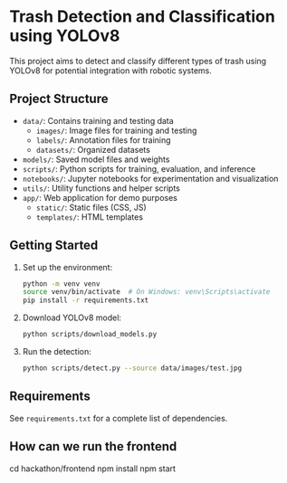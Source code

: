 # Trash Detection and Classification using YOLOv8

This project aims to detect and classify different types of trash using YOLOv8 for potential integration with robotic systems.

## Project Structure

- `data/`: Contains training and testing data
  - `images/`: Image files for training and testing
  - `labels/`: Annotation files for training
  - `datasets/`: Organized datasets
- `models/`: Saved model files and weights
- `scripts/`: Python scripts for training, evaluation, and inference
- `notebooks/`: Jupyter notebooks for experimentation and visualization
- `utils/`: Utility functions and helper scripts
- `app/`: Web application for demo purposes
  - `static/`: Static files (CSS, JS)
  - `templates/`: HTML templates

## Getting Started

1. Set up the environment:
   ```bash
   python -m venv venv
   source venv/bin/activate  # On Windows: venv\Scripts\activate
   pip install -r requirements.txt
   ```

2. Download YOLOv8 model:
   ```bash
   python scripts/download_models.py
   ```

3. Run the detection:
   ```bash
   python scripts/detect.py --source data/images/test.jpg
   ```

## Requirements

See `requirements.txt` for a complete list of dependencies.


## How can we run the frontend
cd hackathon/frontend
npm install
npm start
